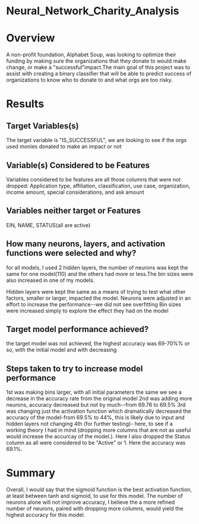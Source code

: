 # Neural_Network_Charity_Analysis

# Overview
A non-profit foundation, Alphabet Soup,  was looking to optimize their funding by making sure the organizations that they donate to would make change, or make a "successful"impact.The main goal of this project was to assist with creating a binary classifier that will be able to predict success of organizations to know who to donate to and what orgs are too risky.

# Results

## Target Variables(s)
The target variable is "IS_SUCCESSFUL", we are looking to see if the orgs used monies donated to make an impact or not

## Variable(s) Considered to be Features
Variables considered to be features are all those columns that were not dropped:
Application type, affiliation, classification, use case, organization, income amount, special considerations, and ask amount

## Variables neither target or Features
EIN, NAME, STATUS(all are active)

## How many neurons, layers, and activation functions were selected and why?
for all models, I used 2 hidden layers, the number of neurons was kept the same for one model(110) and the others had more or less.The bin sizes were also increased in one of my models. 

Hidden layers were kept the same as a means of trying to test what other factors, smaller or larger, impacted the model. 
Neurons were adjusted in an effort to increase the performance--we did not see overfitting 
Bin sizes were increased simply to explore the effect they had on the model

## Target model performance achieved?
the target model was not achieved, the highest accuracy was 69-70%% or so, with the initial model and with decreasing

## Steps taken to try to increase model performance
1st was making bins larger, with all initial parameters the same we see a decrease in the accuracy rate from the original model
2nd was adding more neurons, accuracy decreased but not by much--from 69.76 to 69.5%
3rd was changing just the activation function which dramatically decreased the accuracy of the model-from 69.5% to 44%, this is likely due to input and hidden layers not changing
4th (for further testing)- here, to see if a working theory I had in mind (dropping more columns that are not as useful would increase the accurcay of the model.). Here I also dropped the Status column as all were considered to be "Active" or 1. Here the accuracy was 69.1%. 

# Summary
Overall, I would say that the sigmoid function is the best activation function, at least between tanh and sigmoid, to use for this model. The number of neurons alone will not improve accuracy, I believe the a more refined number of neurons, paired with dropping more columns, would yield the highest accuracy for this model. 

